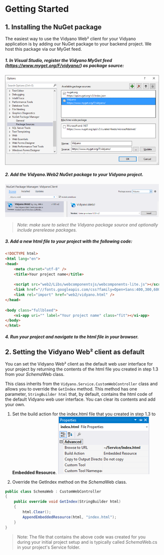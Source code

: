 # Getting Started

## 1. Installing the NuGet package

The easiest way to use the Vidyano Web² client for your Vidyano application is by adding our NuGet package to your backend project. We host this package via our MyGet feed.

##### 1. In Visual Studio, register the Vidyano MyGet feed (https://www.myget.org/F/vidyano/) as package source:

![RegisterPackageSource](images/register-myget.png "Register MyGet package source")

##### 2. Add the Vidyano.Web2 NuGet package to your Vidyano project.

![InstallPackage](images/select-web2-package.png)
> *Note: make sure to select the Vidyano package source and optionally include prerelease packages.*

##### 3. Add a new html file to your project with the following code:

```html
<!DOCTYPE html>
<html lang="en">
<head>
    <meta charset="utf-8" />
    <title>Your project name</title>

    <script src="web2/Libs/webcomponentsjs/webcomponents-lite.js"></script>
    <link href="//fonts.googleapis.com/css?family=Open+Sans:400,300,600,700,800" rel="stylesheet" type="text/css">
    <link rel="import" href="web2/vidyano.html" />
</head>

<body class="fullbleed">
    <vi-app uri="" label="Your project name" class="fit"></vi-app>
</body>
</html>
```

##### 4. Run your project and navigate to the html file in your browser.

## 2. Setting the Vidyano Web² client as default

You can set the Vidyano Web² client as the default web user interface for your project by returning the contents of the html file you created in step 1.3 from your *Schema*Web class.

This class inherits from the ```Vidyano.Service.CustomWebController``` class and allows you to override the ```GetIndex``` method. This method has one parameter, ```StringBuilder html``` that, by default, contains the html code of the default Vidyano web user interface. You can clear its contents and add your own.


1. Set the build action for the index.html file that you created in step 1.3 to **Embedded Resource**.
![BuildAction](images/build-action.png)

2. Override the GetIndex method on the *Schema*Web class.
```csharp
public class SchemaWeb : CustomWebController
{
	public override void GetIndex(StringBuilder html)
	{
		html.Clear();
		AppendEmbeddedResource(html, "index.html");
	}
}
```
> Note: The file that contains the above code was created for you during your initial project setup and is typically called *Schema*Web.cs in your project's Service folder.
